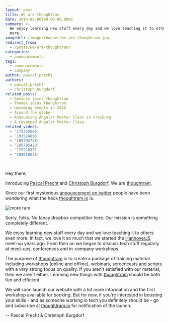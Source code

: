 ```yaml
---
layout: post
title: We are thoughtram
date: 2014-06-06T00:00:00.000Z
summary: >-
  We enjoy learning new stuff every day and we love teaching it to others even
  more.
imageUrl: /images/banner/we-are-thoughtram.jpg
redirect_from:
  - /posts/we-are-thoughtram/
categories:
  - announcements
tags:
  - announcements
  - company
author: pascal_precht
authors:
  - pascal_precht
  - christoph_burgdorf
related_posts:
  - Dominic joins thoughtram
  - Thomas joins thoughtram
  - Upcoming events in 2015
  - Around the globe
  - Announcing Angular Master Class in Freiburg
  - A revamped Angular Master Class
related_videos:
  - '175255006'
  - '193524896'
  - '189792758'
  - '189785428'
  - '175218351'
  - '189618526'

---
```


Hey there,

introducing [Pascal Precht](https://twitter.com/PascalPrecht) and [Christoph Burgdorf](https://twitter.com/cburgdorf). We are [thoughtram](https://twitter.com/thoughtram). 

Since our first mysterious [announcement on twitter](https://twitter.com/thoughtram/status/471040173565042688) people
have been wondering what the heck [thoughtram.io](http://thoughtram.io) is.

![more ram](/css/images/more_ram.png)

Sorry, folks. No fancy dropbox competitor here. Our mission is something completely different.

We enjoy learning new stuff every day and we love teaching it to others even more. In fact, we love it so much that we started the [HannoverJS](https://twitter.com/HannoverJS) meet-up years ago. From then on we began to discuss tech stuff regularly at meet-ups, conferences and in-company workshops.

The purpose of [thoughtram](https://twitter.com/thoughtram) is to create a package of training material including workshops (online and offline), webinars, screencasts and scripts with a *very* strong focus on quality. If you aren't satisfied with our material, then we aren't either. Learning new things with [thoughtram](https://twitter.com/thoughtram) should be both fun and efficient.

We will soon launch our website with a lot more information and the first workshop available for booking. But for now, if you're interested in boosting your skills - and as someone working in tech you definitely should be - go and subscribe at [thoughtram.io](http://thoughtram.io) for notification of the launch.


-- Pascal Precht & Christoph Burgdorf
